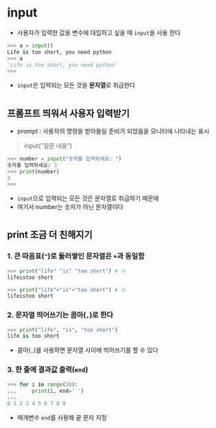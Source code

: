 # input
- 사용자가 입력한 값을 변수에 대입하고 싶을 때 `input`을 사용 한다
```python
>>> a = input()
Life is too short, you need python
>>> a
'Life is too short, you need python'
>>>
```
- `input`은 입력되는 모든 것을 **문자열**로 취급한다
#
## 프롬프트 띄워서 사용자 입력받기
- prompt : 사용자의 명령을 받아들일 준비가 되었음을 모니터에 나타내는 표시
> input("질문 내용")
```python
>>> number = input("숫자를 입력하세요: ")
숫자를 입력하세요: 3
>>> print(number)
3
>>>
```
- `input`으로 입력되는 모든 것은 문자열로 취급하기 때문에
- 여기서 number는 숫자가 아닌 문자열이다
#
## print 조금 더 친해지기
### 1. 큰 따옴표(`"`)로 둘러쌓인 문자열은 `+`과 동일함
```python
>>> print("life" "is" "too short") # ①
lifeistoo short

>>> print("life"+"is"+"too short") # ②
lifeistoo short
```
### 2. 문자열 띄어쓰기는 콤마(`,`)로 한다
```python
>>> print("life", "is", "too short")
life is too short
```
- 콤마(`,`)를 사용하면 문자열 사이에 띄어쓰기를 할 수 있다
### 3. 한 줄에 결과값 출력(`end`)
```python
>>> for i in range(10):
...     print(i, end=' ')
...
0 1 2 3 4 5 6 7 8 9
```
- 매개변수 `end`를 사용해 끝 문자 지정